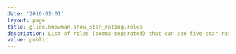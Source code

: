 ```yaml
---
date: '2016-01-01'
layout: page
title: glide.knowman.show_star_rating.roles
description: List of roles (comma-separated) that can see five-star rating option
value: public
---
```

